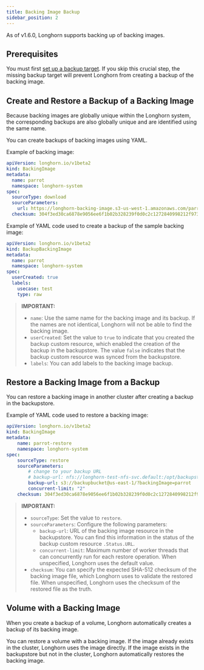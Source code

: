 ```yaml
---
title: Backing Image Backup
sidebar_position: 2
---
```


As of v1.6.0, Longhorn supports backing up of backing images.

## Prerequisites

You must first [set up a backup target](../../../snapshots-and-backups/backup-and-restore/set-backup-target). If you skip this crucial step, the missing backup target will prevent Longhorn from creating a backup of the backing image.

## Create and Restore a Backup of a Backing Image

Because backing images are globally unique within the Longhorn system, the corresponding backups are also globally unique and are identified using the same name.

You can create backups of backing images using YAML. 

Example of backing image:
```yaml
apiVersion: longhorn.io/v1beta2
kind: BackingImage
metadata:
  name: parrot
  namespace: longhorn-system
spec:
  sourceType: download
  sourceParameters:
    url: https://longhorn-backing-image.s3-us-west-1.amazonaws.com/parrot.raw
  checksum: 304f3ed30ca6878e9056ee6f1b02b328239f0d0c2c1272840998212f9734b196371560b3b939037e4f4c2884ce457c2cbc9f0621f4f5d1ca983983c8cdf8cd9a
```

Example of YAML code used to create a backup of the sample backing image:
```yaml
apiVersion: longhorn.io/v1beta2
kind: BackupBackingImage
metadata:
  name: parrot
  namespace: longhorn-system
spec:
  userCreated: true
  labels:
    usecase: test
    type: raw
```

> **IMPORTANT:**
> - `name`: Use the same name for the backing image and its backup. If the names are not identical, Longhorn will not be able to find the backing image.
> - `userCreated`: Set the value to `true` to indicate that you created the backup custom resource, which enabled the creation of the backup in the backupstore. The value `false` indicates that the backup custom resource was synced from the backupstore.
> - `labels`: You can add labels to the backing image backup.

## Restore a Backing Image from a Backup
You can restore a backing image in another cluster after creating a backup in the backupstore.

Example of YAML code used to restore a backing image:
```yaml
apiVersion: longhorn.io/v1beta2
kind: BackingImage
metadata:
    name: parrot-restore
    namespace: longhorn-system
spec:
    sourceType: restore
    sourceParameters:
        # change to your backup URL
        # backup-url: nfs://longhorn-test-nfs-svc.default:/opt/backupstore?backingImage=parrot
        backup-url: s3://backupbucket@us-east-1/?backingImage=parrot
        concurrent-limit: "2"
    checksum: 304f3ed30ca6878e9056ee6f1b02b328239f0d0c2c1272840998212f9734b196371560b3b939037e4f4c2884ce457c2cbc9f0621f4f5d1ca983983c8cdf8cd9a
```

> **IMPORTANT:**
> - `sourceType`: Set the value to `restore`.
> - `sourceParameters`: Configure the following parameters:
>   - `backup-url`: URL of the backing image resource in the backupstore. You can find this information in the status of the backup custom resource `.Status.URL`.
>   - `concurrent-limit`: Maximum number of worker threads that can concurrently run for each restore operation. When unspecified, Longhorn uses the default value.
> - `checksum`: You can specify the expected SHA-512 checksum of the backing image file, which Longhorn uses to validate the restored file. When unspecified, Longhorn uses the checksum of the restored file as the truth.

## Volume with a Backing Image

When you create a backup of a volume, Longhorn automatically creates a backup of its backing image.

You can restore a volume with a backing image. If the image already exists in the cluster, Longhorn uses the image directly. If the image exists in the backupstore but not in the cluster, Longhorn automatically restores the backing image.